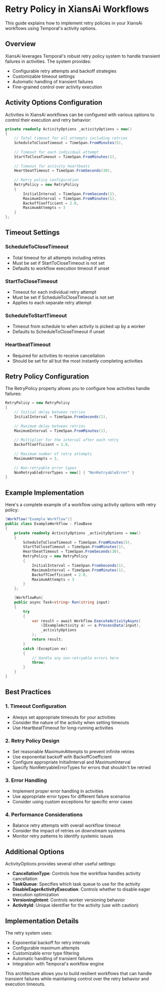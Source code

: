 # Retry Policy in XiansAi Workflows

This guide explains how to implement retry policies in your XiansAi workflows using Temporal's activity options.

## Overview

XiansAi leverages Temporal's robust retry policy system to handle transient failures in activities. The system provides:

- Configurable retry attempts and backoff strategies
- Customizable timeout settings
- Automatic handling of transient failures
- Fine-grained control over activity execution

## Activity Options Configuration

Activities in XiansAi workflows can be configured with various options to control their execution and retry behavior:

```csharp
private readonly ActivityOptions _activityOptions = new()
{
    // Total timeout for all attempts including retries
    ScheduleToCloseTimeout = TimeSpan.FromMinutes(5),
    
    // Timeout for each individual attempt
    StartToCloseTimeout = TimeSpan.FromMinutes(1),
    
    // Timeout for activity heartbeats
    HeartbeatTimeout = TimeSpan.FromSeconds(30),
    
    // Retry policy configuration
    RetryPolicy = new RetryPolicy
    {
        InitialInterval = TimeSpan.FromSeconds(1),
        MaximumInterval = TimeSpan.FromMinutes(1),
        BackoffCoefficient = 2.0,
        MaximumAttempts = 3
    }
};
```

## Timeout Settings

### ScheduleToCloseTimeout
- Total timeout for all attempts including retries
- Must be set if StartToCloseTimeout is not set
- Defaults to workflow execution timeout if unset

### StartToCloseTimeout
- Timeout for each individual retry attempt
- Must be set if ScheduleToCloseTimeout is not set
- Applies to each separate retry attempt

### ScheduleToStartTimeout
- Timeout from schedule to when activity is picked up by a worker
- Defaults to ScheduleToCloseTimeout if unset

### HeartbeatTimeout
- Required for activities to receive cancellation
- Should be set for all but the most instantly completing activities

## Retry Policy Configuration

The RetryPolicy property allows you to configure how activities handle failures:

```csharp
RetryPolicy = new RetryPolicy
{
    // Initial delay between retries
    InitialInterval = TimeSpan.FromSeconds(1),
    
    // Maximum delay between retries
    MaximumInterval = TimeSpan.FromMinutes(1),
    
    // Multiplier for the interval after each retry
    BackoffCoefficient = 2.0,
    
    // Maximum number of retry attempts
    MaximumAttempts = 3,
    
    // Non-retryable error types
    NonRetryableErrorTypes = new[] { "NonRetryableError" }
}
```

## Example Implementation

Here's a complete example of a workflow using activity options with retry policy:

```csharp
[Workflow("Example Workflow")]
public class ExampleWorkflow : FlowBase
{
    private readonly ActivityOptions _activityOptions = new()
    {
        ScheduleToCloseTimeout = TimeSpan.FromMinutes(5),
        StartToCloseTimeout = TimeSpan.FromMinutes(1),
        HeartbeatTimeout = TimeSpan.FromSeconds(30),
        RetryPolicy = new RetryPolicy
        {
            InitialInterval = TimeSpan.FromSeconds(1),
            MaximumInterval = TimeSpan.FromMinutes(1),
            BackoffCoefficient = 2.0,
            MaximumAttempts = 3
        }
    };

    [WorkflowRun]
    public async Task<string> Run(string input)
    {
        try
        {
            var result = await Workflow.ExecuteActivityAsync(
                (IExampleActivity a) => a.ProcessData(input), 
                _activityOptions
            );
            return result;
        }
        catch (Exception ex)
        {
            // Handle any non-retryable errors here
            throw;
        }
    }
}
```

## Best Practices

### 1. Timeout Configuration
- Always set appropriate timeouts for your activities
- Consider the nature of the activity when setting timeouts
- Use HeartbeatTimeout for long-running activities

### 2. Retry Policy Design
- Set reasonable MaximumAttempts to prevent infinite retries
- Use exponential backoff with BackoffCoefficient
- Configure appropriate InitialInterval and MaximumInterval
- Specify NonRetryableErrorTypes for errors that shouldn't be retried

### 3. Error Handling
- Implement proper error handling in activities
- Use appropriate error types for different failure scenarios
- Consider using custom exceptions for specific error cases

### 4. Performance Considerations
- Balance retry attempts with overall workflow timeout
- Consider the impact of retries on downstream systems
- Monitor retry patterns to identify systemic issues

## Additional Options

ActivityOptions provides several other useful settings:

- **CancellationType**: Controls how the workflow handles activity cancellation
- **TaskQueue**: Specifies which task queue to use for the activity
- **DisableEagerActivityExecution**: Controls whether to disable eager execution optimization
- **VersioningIntent**: Controls worker versioning behavior
- **ActivityId**: Unique identifier for the activity (use with caution)

## Implementation Details

The retry system uses:
- Exponential backoff for retry intervals
- Configurable maximum attempts
- Customizable error type filtering
- Automatic handling of transient failures
- Integration with Temporal's workflow engine

This architecture allows you to build resilient workflows that can handle transient failures while maintaining control over the retry behavior and execution timeouts.
